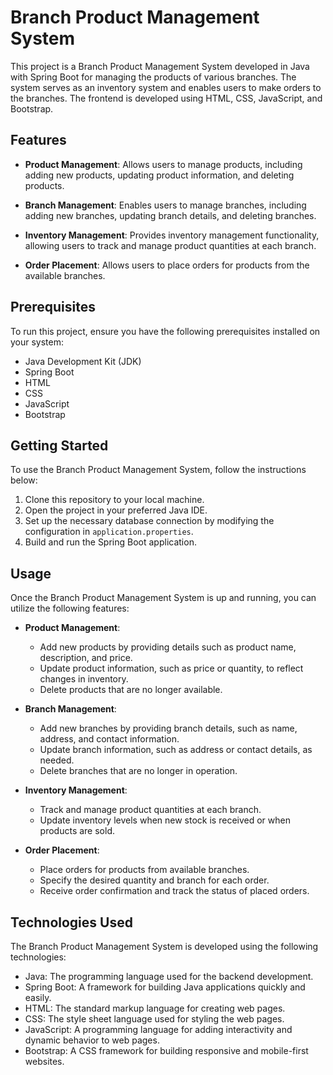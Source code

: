 # Branch Product Management System

This project is a Branch Product Management System developed in Java with Spring Boot for managing the products of various branches. The system serves as an inventory system and enables users to make orders to the branches. The frontend is developed using HTML, CSS, JavaScript, and Bootstrap.

## Features

- **Product Management**: Allows users to manage products, including adding new products, updating product information, and deleting products.

- **Branch Management**: Enables users to manage branches, including adding new branches, updating branch details, and deleting branches.

- **Inventory Management**: Provides inventory management functionality, allowing users to track and manage product quantities at each branch.

- **Order Placement**: Allows users to place orders for products from the available branches.

## Prerequisites

To run this project, ensure you have the following prerequisites installed on your system:

- Java Development Kit (JDK)
- Spring Boot
- HTML
- CSS
- JavaScript
- Bootstrap

## Getting Started

To use the Branch Product Management System, follow the instructions below:

1. Clone this repository to your local machine.
2. Open the project in your preferred Java IDE.
3. Set up the necessary database connection by modifying the configuration in `application.properties`.
4. Build and run the Spring Boot application.

## Usage

Once the Branch Product Management System is up and running, you can utilize the following features:

- **Product Management**:
  - Add new products by providing details such as product name, description, and price.
  - Update product information, such as price or quantity, to reflect changes in inventory.
  - Delete products that are no longer available.

- **Branch Management**:
  - Add new branches by providing branch details, such as name, address, and contact information.
  - Update branch information, such as address or contact details, as needed.
  - Delete branches that are no longer in operation.

- **Inventory Management**:
  - Track and manage product quantities at each branch.
  - Update inventory levels when new stock is received or when products are sold.

- **Order Placement**:
  - Place orders for products from available branches.
  - Specify the desired quantity and branch for each order.
  - Receive order confirmation and track the status of placed orders.

## Technologies Used

The Branch Product Management System is developed using the following technologies:

- Java: The programming language used for the backend development.
- Spring Boot: A framework for building Java applications quickly and easily.
- HTML: The standard markup language for creating web pages.
- CSS: The style sheet language used for styling the web pages.
- JavaScript: A programming language for adding interactivity and dynamic behavior to web pages.
- Bootstrap: A CSS framework for building responsive and mobile-first websites.
